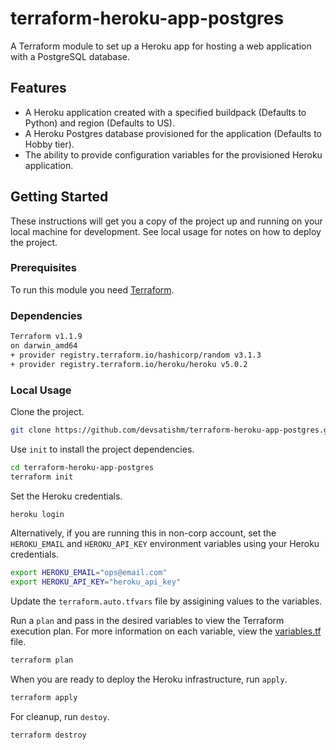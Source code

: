 # terraform-heroku-app-postgres

A Terraform module to set up a Heroku app for hosting a web application with a PostgreSQL database.

## Features

- A Heroku application created with a specified buildpack (Defaults to Python) and region (Defaults to US).
- A Heroku Postgres database provisioned for the application (Defaults to Hobby tier).
- The ability to provide configuration variables for the provisioned Heroku application.

## Getting Started

These instructions will get you a copy of the project up and running on your local machine for development. See local usage for notes on how to deploy the project.

### Prerequisites

To run this module you need [Terraform](https://www.terraform.io/).


### Dependencies

```sh
Terraform v1.1.9
on darwin_amd64
+ provider registry.terraform.io/hashicorp/random v3.1.3
+ provider registry.terraform.io/heroku/heroku v5.0.2
```

### Local Usage

Clone the project.

```sh
git clone https://github.com/devsatishm/terraform-heroku-app-postgres.git
```

Use `init` to install the project dependencies.

```sh
cd terraform-heroku-app-postgres
terraform init
```

Set the Heroku credentials.
```sh
heroku login
```

Alternatively, if you are running this in non-corp account, set the `HEROKU_EMAIL` and `HEROKU_API_KEY` environment variables using your Heroku credentials.

```sh
export HEROKU_EMAIL="ops@email.com"
export HEROKU_API_KEY="heroku_api_key"
```

Update the `terraform.auto.tfvars` file by assigining values to the variables.


Run a `plan` and pass in the desired variables to view the Terraform execution plan. For more information on each variable, view the [variables.tf](./variables.tf) file.

```sh
terraform plan
```

When you are ready to deploy the Heroku infrastructure, run `apply`.

```sh
terraform apply
```

For cleanup, run `destoy`.

```sh
terraform destroy
```
